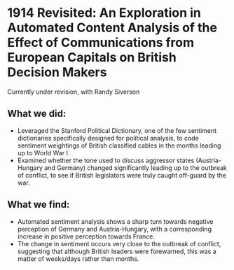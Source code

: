 # 1914 Revisited: An Exploration in Automated Content Analysis of the Effect of Communications from European Capitals on British Decision Makers

Currently under revision, with Randy Siverson

## What we did:

* Leveraged the Stanford Political Dictionary, one of the few sentiment dictionaries specifically designed for political analysis, to code sentiment weightings of British classified cables in the months leading up to World War I.
* Examined whether the tone used to discuss aggressor states (Austria-Hungary and Germany) changed significantly leading up to the outbreak of conflict, to see if British legislators were truly caught off-guard by the war.

## What we find:
* Automated sentiment analysis shows a sharp turn towards negative perception of Germany and Austria-Hungary, with a corresponding increase in positive perception towards France.
* The change in sentiment occurs very close to the outbreak of conflict, suggesting that although British leaders were forewarned, this was a matter of weeks/days rather than months.
